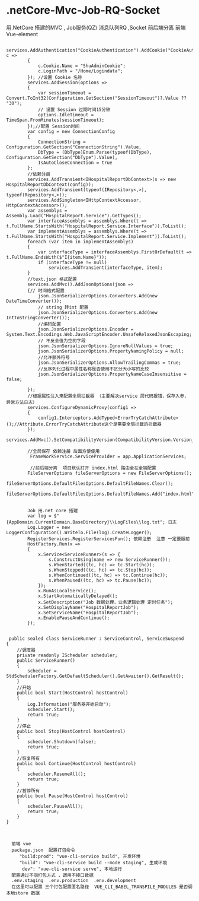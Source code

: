 # .netCore-Mvc-Job-RQ-Socket
用.NetCore 搭建的MVC , Job服务(QZ) 消息队列RQ ,Socket 前后端分离   前端Vue-element    

            services.AddAuthentication("CookieAuthentication").AddCookie("CookieAuthentication", c =>
            {
                c.Cookie.Name = "ShuAdminCookie";
                c.LoginPath = "/Home/Logindata";
            }); //设置 Cookie 名称
            services.AddSession(options =>
            {
                var sessionTimeout = Convert.ToInt32(Configuration.GetSection("SessionTimeout")?.Value ?? "30");
                // 设置 Session 过期时间15分钟
                options.IdleTimeout = TimeSpan.FromMinutes(sessionTimeout);
            });//配置 Session时间 
            var config = new ConnectionConfig
            {
                ConnectionString = Configuration.GetSection("ConnectionString").Value,
                DbType = (DbType)Enum.Parse(typeof(DbType), Configuration.GetSection("DbType").Value),
                IsAutoCloseConnection = true
            };
            //依赖注册
            services.AddTransient<IHospitalReportDbContext>(s => new HospitalReportDbContext(config));
            services.AddTransient(typeof(IRepository<,>), typeof(Repository<,>));
            services.AddSingleton<IHttpContextAccessor, HttpContextAccessor>();
            var assemblys = Assembly.Load("HospitalReport.Service").GetTypes();
            var interfaceAssemblys = assemblys.Where(t => t.FullName.StartsWith("HospitalReport.Service.Interface")).ToList();
            var implementAssemblys = assemblys.Where(t => t.FullName.StartsWith("HospitalReport.Service.Implement")).ToList();
            foreach (var item in implementAssemblys)
            {
                var interfaceType = interfaceAssemblys.FirstOrDefault(t => t.FullName.EndsWith($"I{item.Name}"));
                if (interfaceType != null)
                    services.AddTransient(interfaceType, item);
            }
            //text.json 格式配置
            services.AddMvc().AddJsonOptions(json =>
            {// 时间格式配置
                json.JsonSerializerOptions.Converters.Add(new DateTimeConverter());
                // string 转int 配置
                json.JsonSerializerOptions.Converters.Add(new IntToStringConverter());
                //编码配置
                json.JsonSerializerOptions.Encoder = System.Text.Encodings.Web.JavaScriptEncoder.UnsafeRelaxedJsonEscaping;
                // 不反会值为空的字段
                json.JsonSerializerOptions.IgnoreNullValues = true;
                json.JsonSerializerOptions.PropertyNamingPolicy = null;
                //允许额外符号
                json.JsonSerializerOptions.AllowTrailingCommas = true;
                //反序列化过程中属性名称是否使用不区分大小写的比较
                json.JsonSerializerOptions.PropertyNameCaseInsensitive = false;

            });
            //根据属性注入来配置全局拦截器 （主要解决service 层代码报错，保存入参，异常方法日志）
            services.ConfigureDynamicProxy(config1 =>
            {
                config1.Interceptors.AddTyped<ErrorTryCatchAttribute>();//Attribute.ErrorTryCatchAttribute这个是需要全局拦截的拦截器
            });  
            services.AddMvc().SetCompatibilityVersion(CompatibilityVersion.Version_3_0).AddControllersAsServices();
            
            //全局保存 依赖注册 后面方便使用
             FrameWorkService.ServiceProvider = app.ApplicationServices;
             
             //前后端分离  项目默认打开 index.html 路由全在全端配置
            FileServerOptions fileServerOptions = new FileServerOptions();
            fileServerOptions.DefaultFilesOptions.DefaultFileNames.Clear();
            fileServerOptions.DefaultFilesOptions.DefaultFileNames.Add("index.html");
            
            
            Job 用.net core 搭建 
            var log = $"{AppDomain.CurrentDomain.BaseDirectory}\\LogFiles\\log.txt"; 日志
            Log.Logger = new LoggerConfiguration().WriteTo.File(log).CreateLogger();
            RegisterServices.RegisterServicesFun(); 依赖注册  注意 一定要服前
            HostFactory.Run(x =>
            {
                x.Service<ServiceRunner>(s => {
                    s.ConstructUsing(name => new ServiceRunner());
                    s.WhenStarted((tc, hc) => tc.Start(hc));
                    s.WhenStopped((tc, hc) => tc.Stop(hc));
                    s.WhenContinued((tc, hc) => tc.Continue(hc));
                    s.WhenPaused((tc, hc) => tc.Pause(hc));
                });
                x.RunAsLocalService();
                x.StartAutomaticallyDelayed();
                x.SetDescription("Job 数据处理，业务逻辑处理 定时任务");
                x.SetDisplayName("HospitalReportJob");
                x.SetServiceName("HospitalReportJob");
                x.EnablePauseAndContinue();
            });
            
            
     public sealed class ServiceRunner : ServiceControl, ServiceSuspend
    {
        //调度器
        private readonly IScheduler scheduler;
        public ServiceRunner()
        {
            scheduler = StdSchedulerFactory.GetDefaultScheduler().GetAwaiter().GetResult();
        }
        //开始
        public bool Start(HostControl hostControl)
        {
            Log.Information("服务器开始启动");
            scheduler.Start();
            return true;
        }
        //停止
        public bool Stop(HostControl hostControl)
        {
            scheduler.Shutdown(false);
            return true;
        }
        //恢复所有
        public bool Continue(HostControl hostControl)
        {
            scheduler.ResumeAll();
            return true;
        }
        //暂停所有
        public bool Pause(HostControl hostControl)
        {
            scheduler.PauseAll();
            return true;
        }
    }
            
            
            
      前端 vue 
      package.json  配置打包命令
         "build:prod": "vue-cli-service build", 开发环境
         "build": "vue-cli-service build --mode staging", 生成环境
          dev": "vue-cli-service serve", 本地运行
      配置通过不同打包方式 ，调用不接口数据
      .env.staging  .env.production  .env.development 
      在这里可以配置 三个打包配置匿名路径  VUE_CLI_BABEL_TRANSPILE_MODULES 是否调本地store 数据
    
      
